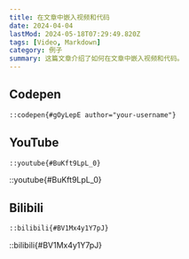 ```yaml
---
title: 在文章中嵌入视频和代码
date: 2024-04-04
lastMod: 2024-05-18T07:29:49.820Z
tags: [Video, Markdown]
category: 例子
summary: 这篇文章介绍了如何在文章中嵌入视频和代码。
---
```


## Codepen

```md
::codepen{#gOyLepE author="your-username"}
```

<!-- CodePen 示例暂时移除，需要时请添加你的 CodePen 用户名 -->

## YouTube

```md
::youtube{#BuKft9LpL_0}
```

::youtube{#BuKft9LpL_0}

## Bilibili

```md
::bilibili{#BV1Mx4y1Y7pJ}
```

::bilibili{#BV1Mx4y1Y7pJ}
